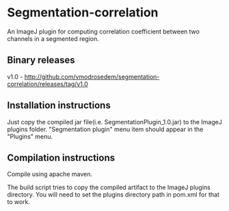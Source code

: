 Segmentation-correlation
========================

An ImageJ plugin for computing correlation coefficient between two channels in a segmented region.

Binary releases
---------------
v1.0 - http://github.com/vmodrosedem/segmentation-correlation/releases/tag/v1.0

Installation instructions
-------------------------

Just copy the compiled jar file(i.e. SegmentationPlugin_1.0.jar) to the ImageJ plugins folder. 
"Segmentation plugin" menu item should appear in the "Plugins" menu.


Compilation instructions
------------------------

Compile using apache maven.

The build script tries to copy the compiled artifact to the ImageJ plugins directory. You will need 
to set the plugins directory path in pom.xml for that to work.
